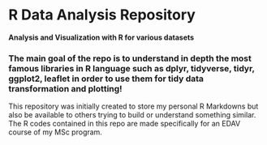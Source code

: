 # R Data Analysis Repository
**Analysis and Visualization with R for various datasets**

### The main goal of the repo is to understand in depth the most famous libraries in R language such as **dplyr**, **tidyverse**, **tidyr**, **ggplot2**, **leaflet** in order to use them for tidy data transformation and plotting!

This repository was initially created to store my personal R Markdowns but also be available to others trying to build or understand something similar.
The R codes contained in this repo are made specifically for an EDAV course of my MSc program.
